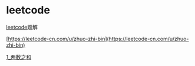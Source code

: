 # leetcode

[leetcode](https://leetcode-cn.com/problemset/all/)题解

[https://leetcode-cn.com/u/zhuo-zhi-bin](https://leetcode-cn.com/u/zhuo-zhi-bin)

[1_两数之和](https://github.com/zhuozhibin/leetcode/tree/master/1_TwoSum)